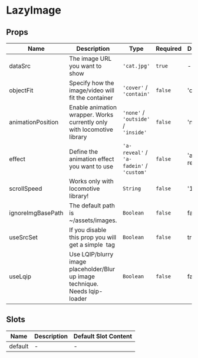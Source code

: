 # LazyImage

## Props

<!-- @vuese:LazyImage:props:start -->
|Name|Description|Type|Required|Default|
|---|---|---|---|---|
|dataSrc|The image URL you want to show|`'cat.jpg'`|`true`|-|
|objectFit|Specify how the image/video will fit the container|`'cover'` / `'contain'`|`false`|'cover'|
|animationPosition|Enable animation wrapper. Works currently only with locomotive library|`'none'` / `'outside'` / `'inside'`|`false`|'none'|
|effect|Define the animation effect you want to use|`'a-reveal'` / `'a-fadein'` / `'custom'`|`false`|'a-reveal'|
|scrollSpeed|Works only with locomotive library!|`String`|`false`|'1'|
|ignoreImgBasePath|The default path is ~/assets/images.|`Boolean`|`false`|false|
|useSrcSet|If you disable this prop you will get a simple <img> tag|`Boolean`|`false`|true|
|useLqip|Use LQIP/blurry image placeholder/Blur up image technique. Needs lqip-loader|`Boolean`|`false`|false|

<!-- @vuese:LazyImage:props:end -->


## Slots

<!-- @vuese:LazyImage:slots:start -->
|Name|Description|Default Slot Content|
|---|---|---|
|default|-|-|

<!-- @vuese:LazyImage:slots:end -->


